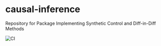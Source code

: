 # causal-inference
Repository for Package Implementing Synthetic Control and Diff-in-Diff Methods



![CI](https://github.com/fhauschultz/causal-inference/actions/workflows/python-ci.yml/badge.svg)